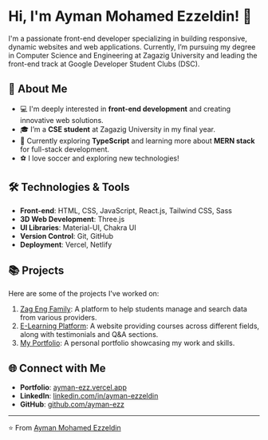 # Hi, I'm Ayman Mohamed Ezzeldin! 👋

I'm a passionate front-end developer specializing in building responsive, dynamic websites and web applications. Currently, I’m pursuing my degree in Computer Science and Engineering at Zagazig University and leading the front-end track at Google Developer Student Clubs (DSC).

## 🚀 About Me

- 💻 I'm deeply interested in **front-end development** and creating innovative web solutions.
- 🎓 I’m a **CSE student** at Zagazig University in my final year.
- 🌱 Currently exploring **TypeScript** and learning more about **MERN stack** for full-stack development.
- ⚽ I love soccer and exploring new technologies!

## 🛠️ Technologies & Tools

- **Front-end**: HTML, CSS, JavaScript, React.js, Tailwind CSS, Sass
- **3D Web Development**: Three.js
- **UI Libraries**: Material-UI, Chakra UI
- **Version Control**: Git, GitHub
- **Deployment**: Vercel, Netlify

## 📚 Projects

Here are some of the projects I've worked on:

1. [Zag Eng Family](https://zag-eng-family.vercel.app/): A platform to help students manage and search data from various providers.
2. [E-Learning Platform](https://e-learning-app-six.vercel.app/): A website providing courses across different fields, along with testimonials and Q&A sections.
3. [My Portfolio](https://ayman-ezz.vercel.app/): A personal portfolio showcasing my work and skills.

## 🌐 Connect with Me

- **Portfolio**: [ayman-ezz.vercel.app](https://ayman-ezz.vercel.app/)
- **LinkedIn**: [linkedin.com/in/ayman-ezzeldin](https://linkedin.com/in/ayman-ezzeldin)
- **GitHub**: [github.com/ayman-ezz](https://github.com/ayman-ezz)

---

⭐️ From [Ayman Mohamed Ezzeldin](https://github.com/ayman-ezz)
